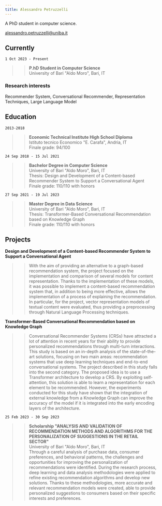 ```yaml
---
title: Alessandro Petruzzelli
---
```


A PhD student in computer science.

<div id="webaddress">
    <a href="alessandro.petruzzelli@uniba.it">alessandro.petruzzelli@uniba.it</a>
</div>


## Currently
`1 Oct 2023 - Present`
>> __P.hD Student in Computer Science__<br>
>> University of Bari "Aldo Moro", Bari, IT<br>

### Research interests

Recommender System, Conversational Recommender, Representation Techniques, Large Language Model

## Education

`2013-2018`

>>  __Economic Technical Institute High School Diploma__ <br>
>> Istituto tecnico Economico "E. Carafa", Andria, IT <br>
>> Finale grade: 94/100 <br>

`24 Sep 2018 - 15 Jul 2021`
>> __Bachelor Degree in Computer Science__<br>
>> University of Bari "Aldo Moro", Bari, IT<br>
>> Thesis: Design and Development of a Content-based Recommender System to Support a Conversational Agent<br>
>> Finale grade: 110/110 with honors<br>

`27 Sep 2021 - 19 Jul 2023`
>> __Master Degree in Data Science__<br>
>> University of Bari "Aldo Moro", Bari, IT<br>
>> Thesis: Transformer-Based Conversational Recommendation based on Knowledge Graph<br>
>> Finale grade: 110/110 with honors<br>



## Projects

__Design and Development of a Content-based Recommender System to Support a Conversational Agent__<br>
>>With the aim of providing an alternative to a graph-based recommendation system, the project focused on the implementation and comparison of several models for content representation. Thanks to the implementation of these models, it was possible to implement a content-based recommendation system that, in addition to being more effective, allows the implementation of a process of explaining the recommendation. In particular, for the project, vector representation models of textual content were evaluated, thus providing a preprocessing through Natural Language Processing techniques.

__Transformer-Based Conversational Recommendation based on Knowledge Graph__<br>
>>Conversational Recommender Systems (CRSs) have attracted a lot of attention in recent years for their ability to provide personalized recommendations through multi-turn interactions. This study is based on an in-depth analysis of the state-of-the-art solutions, focusing on two main areas: recommendation systems that use deep learning techniques and end-to-end conversational systems. The project described in this study falls into the second category. The proposed idea is to use a Transformer architecture to develop a CRS. By exploiting self-attention, this solution is able to learn a representation for each element to be recommended. However, the experiments conducted for this study have shown that the integration of external knowledge from a Knowledge Graph can improve the accuracy of the model if it is integrated into the early encoding layers of the architecture.

`25 Feb 2023 - 30 Sep 2023`
>> __Scholarship "ANALYSIS AND VALIDATION OF RECOMMENDATION METHODS AND ALGORITHMS FOR THE PERSONALIZATION OF SUGGESTIONS IN THE RETAIL SECTOR"__<br>
>> University of Bari "Aldo Moro", Bari, IT<br>
Through a careful analysis of purchase data, consumer preferences, and behavioral patterns, the challenges and opportunities for improving the personalization of recommendations were identified.
During the research process, deep learning and data analysis methodologies were applied to refine existing recommendation algorithms and develop new solutions. Thanks to these methodologies, more accurate and relevant recommendation models were created, able to provide personalized suggestions to consumers based on their specific interests and preferences.



<!--## Publications

 A list is also available [online](http://scholar.google.co.uk/citations?user=LTOTl0YAAAAJ) -->

